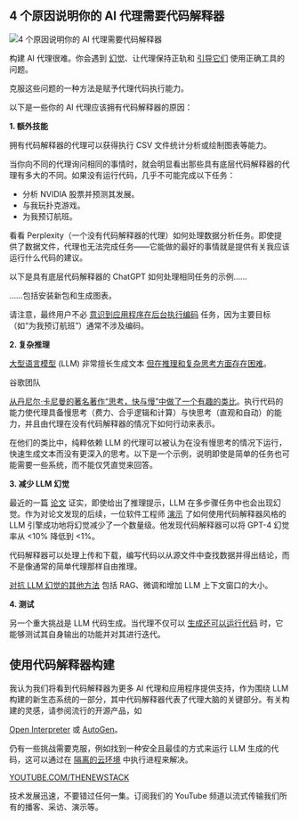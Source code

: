 ## 4 个原因说明你的 AI 代理需要代码解释器
![4 个原因说明你的 AI 代理需要代码解释器](https://cdn.thenewstack.io/media/2024/04/dfa23f6e-robot-1797548_1280-1024x576.png)

构建 AI 代理很难。你会遇到 [幻觉](https://thenewstack.io/the-security-risks-of-generative-ai-package-hallucinations/)、让代理保持正轨和 [引导它们](https://thenewstack.io/5-lessons-from-linkedins-first-foray-into-genai-development/) 使用正确工具的问题。

克服这些问题的一种方法是赋予代理代码执行能力。

以下是一些你的 AI 代理应该拥有代码解释器的原因：

**1. 额外技能**

拥有代码解释器的代理可以获得执行 CSV 文件统计分析或绘制图表等能力。

当你向不同的代理询问相同的事情时，就会明显看出那些具有底层代码解释器的代理有多大的不同。如果没有运行代码，几乎不可能完成以下任务：

- 分析 NVIDIA 股票并预测其发展。
- 与我玩扑克游戏。
- 为我预订航班。

看看 Perplexity（一个没有代码解释器的代理）如何处理数据分析任务。即使提供了数据文件，代理也无法完成任务——它能做的最好的事情就是提供有关我应该运行什么代码的建议。

以下是具有底层代码解释器的 ChatGPT 如何处理相同任务的示例……

……包括安装新包和生成图表。

请注意，最终用户不必 [意识到应用程序在后台执行编码](https://thenewstack.io/why-your-code-needs-abstraction-layers/) 任务，因为主要目标（如“为我预订航班”）通常不涉及编码。

**2. 复杂推理**

[大型语言模型](https://thenewstack.io/large-language-models-open-source-llms-in-2023/) (LLM) 非常擅长生成文本 [但在推理和复杂思考方面存在困难](https://thenewstack.io/3-ways-llms-can-let-you-down/)。

谷歌团队

[从丹尼尔·卡尼曼的著名著作“思考，快与慢”中做了一个有趣的类比](https://blog.google/technology/ai/bard-improved-reasoning-google-sheets-export/)。执行代码的能力使代理具备慢思考（费力、合乎逻辑和计算）与快思考（直观和自动）的能力，并且由代理在没有代码解释器的情况下如何行动来表示。

在他们的类比中，纯粹依赖 LLM 的代理可以被认为在没有慢思考的情况下运行，快速生成文本而没有更深入的思考。以下是一个示例，说明即使是简单的任务也可能需要一些系统，而不能仅凭直觉来回答。

**3. 减少 LLM 幻觉**

最近的一篇 [论文](https://arxiv.org/abs/2305.13534) 证实，即使给出了推理提示，LLM 在多步骤任务中也会出现幻觉。作为对论文发现的后续，一位软件工程师 [演示](https://aditya-advani.medium.com/mitigate-gpt-4-hallucinations-using-code-interpreter-29fea4887eec) 了如何使用代码解释器风格的 LLM 引擎成功地将幻觉减少了一个数量级。他发现代码解释器可以将 GPT-4 幻觉率从 <10% 降低到 <1%。

代码解释器可以处理上传和下载，编写代码以从源文件中查找数据并得出结论，而不是像通常的简单代理那样自由推理。

[对抗 LLM 幻觉的其他方法](https://thenewstack.io/3-ways-to-stop-llm-hallucinations/) 包括 RAG、微调和增加 LLM 上下文窗口的大小。

**4. 测试**

另一个重大挑战是 LLM 代码生成。当代理不仅可以 [生成还可以运行代码](https://thenewstack.io/ai-code-generation-6-faqs-for-developers/) 时，它能够测试其自身输出的功能并对其进行迭代。

## 使用代码解释器构建

我认为我们将看到代码解释器为更多 AI 代理和应用程序提供支持，作为围绕 LLM 构建的新生态系统的一部分，其中代码解释器代表了代理大脑的关键部分。有关构建的灵感，请参阅流行的开源产品，如

[Open Interpreter](https://github.com/OpenInterpreter) 或 [AutoGen](https://github.com/microsoft/autogen)。

仍有一些挑战需要克服，例如找到一种安全且最佳的方式来运行 LLM 生成的代码，这可以通过在 [隔离的云环境](https://e2b.dev/docs) 中执行进程来解决。

[YOUTUBE.COM/THENEWSTACK](https://youtube.com/thenewstack?sub_confirmation=1)

技术发展迅速，不要错过任何一集。订阅我们的 YouTube 频道以流式传输我们所有的播客、采访、演示等。